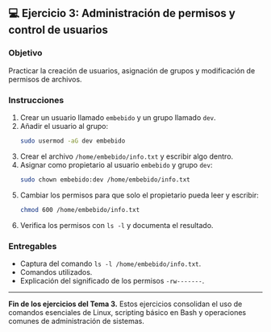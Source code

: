 ## 💻 Ejercicio 3: Administración de permisos y control de usuarios

### Objetivo
Practicar la creación de usuarios, asignación de grupos y modificación de permisos de archivos.

### Instrucciones
1. Crear un usuario llamado `embebido` y un grupo llamado `dev`.
2. Añadir el usuario al grupo:
   ```bash
   sudo usermod -aG dev embebido
   ```
3. Crear el archivo `/home/embebido/info.txt` y escribir algo dentro.
4. Asignar como propietario al usuario `embebido` y grupo `dev`:
   ```bash
   sudo chown embebido:dev /home/embebido/info.txt
   ```
5. Cambiar los permisos para que solo el propietario pueda leer y escribir:
   ```bash
   chmod 600 /home/embebido/info.txt
   ```
6. Verifica los permisos con `ls -l` y documenta el resultado.

### Entregables
- Captura del comando `ls -l /home/embebido/info.txt`.
- Comandos utilizados.
- Explicación del significado de los permisos `-rw-------`.

---

**Fin de los ejercicios del Tema 3.** Estos ejercicios consolidan el uso de comandos esenciales de Linux, scripting básico en Bash y operaciones comunes de administración de sistemas.

